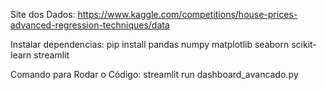 Site dos Dados: https://www.kaggle.com/competitions/house-prices-advanced-regression-techniques/data

Instalar dependencias: pip install pandas numpy matplotlib seaborn scikit-learn streamlit

Comando para Rodar o Código: streamlit run dashboard_avancado.py

